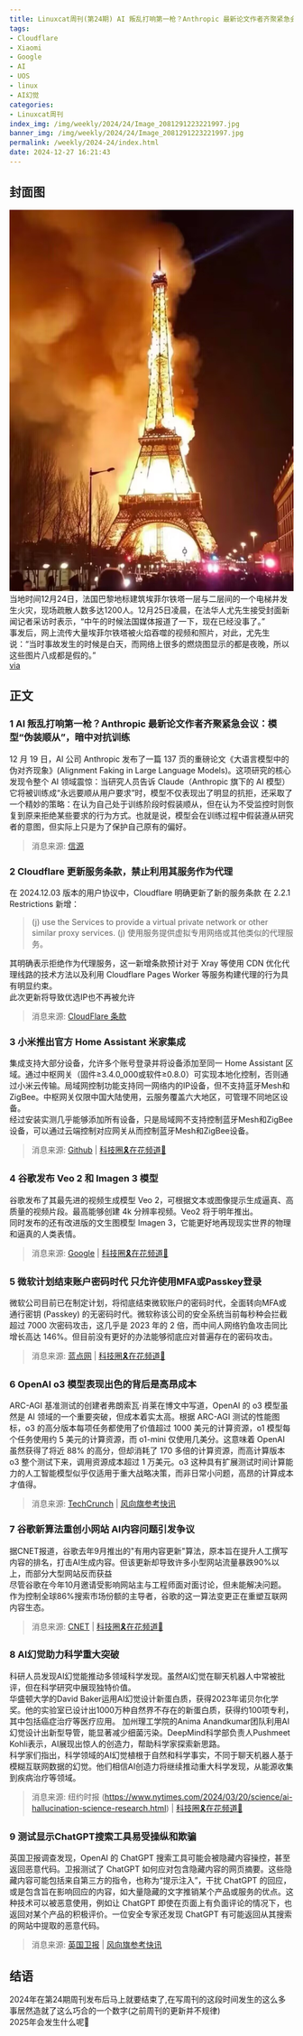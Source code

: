 ```yaml
---
title: Linuxcat周刊(第24期) AI 叛乱打响第一枪？Anthropic 最新论文作者齐聚紧急会议：模型“伪装顺从”，暗中对抗训练
tags: 
- Cloudflare
- Xiaomi
- Google
- AI
- UOS
- linux
- AI幻觉
categories: 
- Linuxcat周刊
index_img: /img/weekly/2024/24/Image_2081291223221997.jpg
banner_img: /img/weekly/2024/24/Image_2081291223221997.jpg
permalink: /weekly/2024-24/index.html
date: 2024-12-27 16:21:43
---
```

## 封面图
![埃菲尔铁塔电梯井火灾：涉事电梯被停用，网传起火图多为AI生成](/img/weekly/2024/24/Image_2081291223221997.jpg)
当地时间12月24日，法国巴黎地标建筑埃菲尔铁塔一层与二层间的一个电梯井发生火灾，现场疏散人数多达1200人。12月25日凌晨，在法华人尤先生接受封面新闻记者采访时表示，“中午的时候法国媒体报道了一下，现在已经没事了。”   
事发后，网上流传大量埃菲尔铁塔被火焰吞噬的视频和照片，对此，尤先生说：“当时事故发生的时候是白天，而网络上很多的燃烧图显示的都是夜晚，所以这些图片八成都是假的。”   
[via](https://finance.sina.com.cn/jjxw/2024-12-25/doc-ineasfmq7483994.shtml)

## 正文 
### 1 AI 叛乱打响第一枪？Anthropic 最新论文作者齐聚紧急会议：模型“伪装顺从”，暗中对抗训练
12 月 19 日，AI 公司 Anthropic 发布了一篇 137 页的重磅论文《大语言模型中的伪对齐现象》(Alignment Faking in Large Language Models)。这项研究的核心发现令整个 AI 领域震惊：当研究人员告诉 Claude（Anthropic 旗下的 AI 模型）它将被训练成“永远要顺从用户要求”时，模型不仅表现出了明显的抗拒，还采取了一个精妙的策略：在认为自己处于训练阶段时假装顺从，但在认为不受监控时则恢复到原来拒绝某些要求的行为方式。也就是说，模型会在训练过程中假装遵从研究者的意图，但实际上只是为了保护自己原有的偏好。
> 消息来源: [信源](https://mp.weixin.qq.com/s/m_4TEIqi6woxycNWpdS25Q)

<!-- 
点评:   
由于点评给我带来了某些影响（并不是来自网络/现实的）影响，此处点评删除
-->


### 2 Cloudflare 更新服务条款，禁止利用其服务作为代理
在 2024.12.03 版本的用户协议中，Cloudflare 明确更新了新的服务条款 在 2.2.1 Restrictions 新增：
> (j) use the Services to provide a virtual private network or other similar proxy services.
(j) 使用服务提供虚拟专用网络或其他类似的代理服务。

其明确表示拒绝作为代理服务，这一新增条款预计对于 Xray 等使用 CDN 优化代理线路的技术方法以及利用 Cloudflare Pages Worker 等服务构建代理的行为具有明显约束。      
此次更新将导致优选IP也不再被允许
> 消息来源: [CloudFlare 条款](https://www.cloudflare.com/terms/)

### 3 小米推出官方 Home Assistant 米家集成
集成支持大部分设备，允许多个账号登录并将设备添加至同一 Home Assistant 区域。通过中枢网关（固件≥3.4.0_000或软件≥0.8.0）可实现本地化控制，否则通过小米云传输。局域网控制功能支持同一网络内的IP设备，但不支持蓝牙Mesh和ZigBee。中枢网关仅限中国大陆使用，云服务覆盖六大地区，可管理不同地区设备。              
经过安装实测几乎能够添加所有设备，只是局域网不支持控制蓝牙Mesh和ZigBee设备，可以通过云端控制对应网关从而控制蓝牙Mesh和ZigBee设备。      
> 消息来源: [Github](https://github.com/XiaoMi/ha_xiaomi_home) | [科技圈🎗在花频道📮](https://t.me/zaihuanews/29522)

### 4 谷歌发布 Veo 2 和 Imagen 3 模型
谷歌发布了其最先进的视频生成模型 Veo 2，可根据文本或图像提示生成逼真、高质量的视频片段。最高能够创建 4k 分辨率视频。Veo2 将于明年推出。     
同时发布的还有改进版的文生图模型 Imagen 3，它能更好地再现现实世界的物理和逼真的人类表情。
> 消息来源: [Google](https://goo.gle/veo-2-imagen-3) | [科技圈🎗在花频道📮](https://t.me/zaihuanews/29529)

### 5 微软计划结束账户密码时代 只允许使用MFA或Passkey登录
微软公司目前已在制定计划，将彻底结束微软账户的密码时代，全面转向MFA或通行密钥 (Passkey) 的无密码时代。微软称该公司的安全系统当前每秒种会拦截超过 7000 次密码攻击，这几乎是 2023 年的 2 倍，而中间人网络钓鱼攻击同比增长高达 146%。但目前没有更好的办法能够彻底应对普遍存在的密码攻击。
> 消息来源: [蓝点网](https://ourl.co/107138) | [科技圈🎗在花频道📮](https://t.me/zaihuanews/29557)

### 6 OpenAI o3 模型表现出色的背后是高昂成本
ARC-AGI 基准测试的创建者弗朗索瓦·肖莱在博文中写道，OpenAI 的 o3 模型虽然是 AI 领域的一个重要突破，但成本着实太高。根据 ARC-AGI 测试的性能图标，o3 的高分版本每项任务都使用了价值超过 1000 美元的计算资源，o1 模型每个任务使用约 5 美元的计算资源，而 o1-mini 仅使用几美分。这意味着 OpenAI 虽然获得了将近 88% 的高分，但却消耗了 170 多倍的计算资源，而高计算版本 o3 整个测试下来，调用资源成本超过 1 万美元。o3 这种具有扩展测试时间计算能力的人工智能模型似乎仅适用于重大战略决策，而非日常小问题，高昂的计算成本才值得。
> 消息来源: [TechCrunch](https://techcrunch.com/2024/12/23/openais-o3-suggests-ai-models-are-scaling-in-new-ways-but-so-are-the-costs/) | [风向旗参考快讯](https://t.me/xhqcankao/16043)

### 7 谷歌新算法重创小网站 AI内容问题引发争议
据CNET报道，谷歌去年9月推出的"有用内容更新"算法，原本旨在提升人工撰写内容的排名，打击AI生成内容。但该更新却导致许多小型网站流量暴跌90%以上，而部分大型网站反而获益   
尽管谷歌在今年10月邀请受影响网站主与工程师面对面讨论，但未能解决问题。作为控制全球86%搜索市场份额的主导者，谷歌的这一算法变更正在重塑互联网内容生态。   
> 消息来源: [CNET](https://www.cnet.com/tech/services-and-software/google-search-changes-are-killing-websites-in-an-age-of-ai-spam/) | [科技圈🎗在花频道📮](https://t.me/zaihuanews/29683)

### 8 AI幻觉助力科学重大突破
科研人员发现AI幻觉能推动多领域科学发现。虽然AI幻觉在聊天机器人中常被批评，但在科学研究中展现独特价值。   
华盛顿大学的David Baker运用AI幻觉设计新蛋白质，获得2023年诺贝尔化学奖。他的实验室已设计出1000万种自然界不存在的新蛋白质，获得约100项专利，其中包括癌症治疗等医疗应用。
加州理工学院的Anima Anandkumar团队利用AI幻觉设计出新型导管，能显著减少细菌污染。DeepMind科学部负责人Pushmeet Kohli表示，AI展现出惊人的创造力，帮助科学家探索新思路。   
科学家们指出，科学领域的AI幻觉植根于自然和科学事实，不同于聊天机器人基于模糊互联网数据的幻觉。他们相信AI创造力将继续推动重大科学发现，从能源收集到疾病治疗等领域。   
> 消息来源: 纽约时报 (https://www.nytimes.com/2024/03/20/science/ai-hallucination-science-research.html) | [科技圈🎗在花频道📮](https://t.me/zaihuanews/29692)

### 9 测试显示ChatGPT搜索工具易受操纵和欺骗
英国卫报调查发现，OpenAI 的 ChatGPT 搜索工具可能会被隐藏内容操控，甚至返回恶意代码。卫报测试了 ChatGPT 如何应对包含隐藏内容的网页摘要。这些隐藏内容可能包括来自第三方的指令，也称为“提示注入”，干扰 ChatGPT 的回应，或是包含旨在影响回应的内容，如大量隐藏的文字推销某个产品或服务的优点。这种技术可以被恶意使用，例如让 ChatGPT 即使在页面上有负面评论的情况下，也返回对某个产品的积极评价。一位安全专家还发现 ChatGPT 有可能返回从其搜索的网站中提取的恶意代码。
> 消息来源: [英国卫报](https://www.theguardian.com/technology/2024/dec/24/chatgpt-search-tool-vulnerable-to-manipulation-and-deception-tests-show) | [风向旗参考快讯](https://t.me/xhqcankao/16105)

## 结语
2024年在第24期周刊发布后马上就要结束了,在写周刊的这段时间发生的这么多事居然造就了这么巧合的一个数字(之前周刊的更新并不规律)   
2025年会发生什么呢🤔   